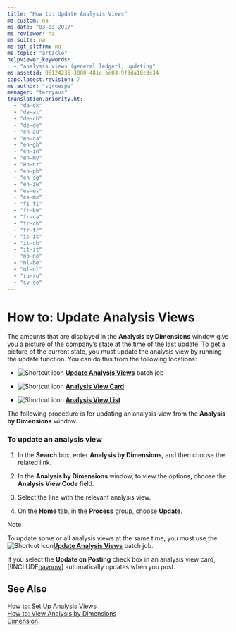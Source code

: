 ```yaml
---
title: "How to: Update Analysis Views"
ms.custom: na
ms.date: "03-03-2017"
ms.reviewer: na
ms.suite: na
ms.tgt_pltfrm: na
ms.topic: "article"
helpviewer_keywords: 
  - "analysis views (general ledger), updating"
ms.assetid: 96124235-3000-481c-be03-9f3da18c3c34
caps.latest.revision: 7
ms.author: "sgroespe"
manager: "terryaus"
translation.priority.ht: 
  - "da-dk"
  - "de-at"
  - "de-ch"
  - "de-de"
  - "en-au"
  - "en-ca"
  - "en-gb"
  - "en-in"
  - "en-my"
  - "en-nz"
  - "en-ph"
  - "en-sg"
  - "en-zw"
  - "es-es"
  - "es-mx"
  - "fi-fi"
  - "fr-be"
  - "fr-ca"
  - "fr-ch"
  - "fr-fr"
  - "is-is"
  - "it-ch"
  - "it-it"
  - "nb-no"
  - "nl-be"
  - "nl-nl"
  - "ru-ru"
  - "sv-se"
---
```

# How to: Update Analysis Views
The amounts that are displayed in the **Analysis by Dimensions** window give you a picture of the company’s state at the time of the last update. To get a picture of the current state, you must update the analysis view by running the update function. You can do this from the following locations:  
  
-   ![Shortcut icon](../BusinessFunctionality/OnlineMaps/media/shortcutcoldicon.gif "shortcutColdIcon")  **[Update Analysis Views](DynamicsNAV:////runreport?report=84)**  batch job  
  
-   ![Shortcut icon](../BusinessFunctionality/OnlineMaps/media/shortcutcoldicon.gif "shortcutColdIcon")  **[Analysis View Card](DynamicsNAV:////runpage?page=555)**  
  
-   ![Shortcut icon](../BusinessFunctionality/OnlineMaps/media/shortcutcoldicon.gif "shortcutColdIcon")  **[Analysis View List](DynamicsNAV:////runpage?page=556)**  
  
 The following procedure is for updating an analysis view from the **Analysis by Dimensions** window.  
  
### To update an analysis view  
  
1.  In the **Search** box, enter **Analysis by Dimensions**, and then choose the related link.  
  
2.  In the **Analysis by Dimensions** window, to view the options, choose the **Analysis View Code** field.  
  
3.  Select the line with the relevant analysis view.  
  
4.  On the **Home** tab, in the **Process** group, choose **Update**.  
  
> [!NOTE]  
>  To update some or all analysis views at the same time, you must use the ![Shortcut icon](../BusinessFunctionality/OnlineMaps/media/shortcutcoldicon.gif "shortcutColdIcon")**[Update Analysis Views](DynamicsNAV:////runreport?report=84)** batch job.  
>   
>  If you select the **Update on Posting** check box in an analysis view card, [!INCLUDE[navnow](../ApplicationDesign/includes/navnow_md.md)] automatically updates when you post.  
  
## See Also  
 [How to: Set Up Analysis Views](../BusinessIntelligence/how-to-set-up-analysis-views.md)   
 [How to: View Analysis by Dimensions](../BusinessIntelligence/how-to-view-analysis-by-dimensions.md)   
 [Dimension](assetId:///09a43eac-15fc-4036-9913-fe2b74a18bf3)